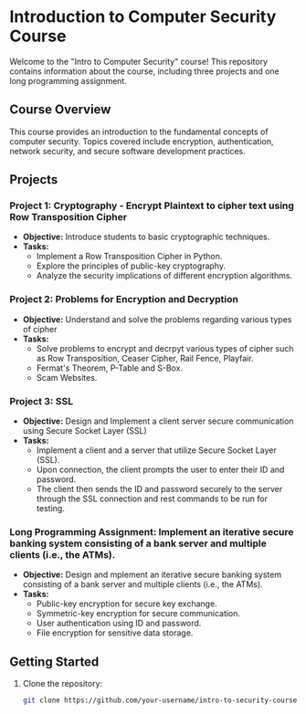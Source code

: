 # Introduction to Computer Security Course

Welcome to the "Intro to Computer Security" course! This repository contains information about the course, including three projects and one long programming assignment.

## Course Overview

This course provides an introduction to the fundamental concepts of computer security. Topics covered include encryption, authentication, network security, and secure software development practices.

## Projects

### Project 1: Cryptography - Encrypt Plaintext to cipher text using Row Transposition Cipher

- **Objective:** Introduce students to basic cryptographic techniques.
- **Tasks:**
  - Implement a Row Transposition Cipher in Python.
  - Explore the principles of public-key cryptography.
  - Analyze the security implications of different encryption algorithms.

### Project 2: Problems for Encryption and Decryption

- **Objective:** Understand and solve the problems regarding various types of cipher
- **Tasks:**
  - Solve problems to encrypt and decrpyt various types of cipher such as Row Transposition, Ceaser Cipher, Rail Fence, Playfair.
  - Fermat's Theorem, P-Table and S-Box.
  - Scam Websites.

### Project 3: SSL

- **Objective:** Design and Implement a client server secure communication using Secure Socket Layer (SSL)
- **Tasks:**
  - Implement a client and a server that utilize Secure Socket Layer (SSL).
  - Upon connection, the client prompts the user to enter their ID and password. 
  - The client then sends the ID and password securely to the server through the SSL connection and rest commands to be run for testing.

### Long Programming Assignment: Implement an iterative secure banking system consisting of a bank server and multiple clients (i.e., the ATMs).

- **Objective:** Design and mplement an iterative secure banking system consisting of a bank server and multiple clients (i.e., the ATMs).
- **Tasks:**
  - Public-key encryption for secure key exchange.
  - Symmetric-key encryption for secure communication.
  - User authentication using ID and password.
  - File encryption for sensitive data storage.

## Getting Started

1. Clone the repository:
   ```bash
   git clone https://github.com/your-username/intro-to-security-course.git
